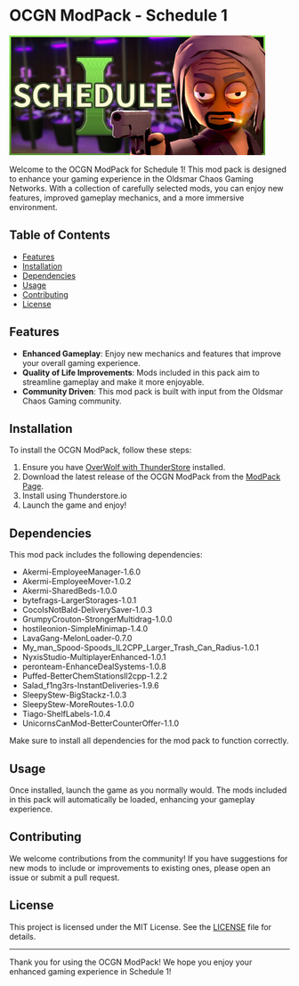 # OCGN ModPack - Schedule 1

![Schedule 1](https://raw.githubusercontent.com/ripsnortntear/OCGN_ModPack_Schedule_1/refs/heads/main/header.jpg)

Welcome to the OCGN ModPack for Schedule 1! This mod pack is designed to enhance your gaming experience in the Oldsmar Chaos Gaming Networks. With a collection of carefully selected mods, you can enjoy new features, improved gameplay mechanics, and a more immersive environment.

## Table of Contents

- [Features](#features)
- [Installation](#installation)
- [Dependencies](#dependencies)
- [Usage](#usage)
- [Contributing](#contributing)
- [License](#license)

## Features

- **Enhanced Gameplay**: Enjoy new mechanics and features that improve your overall gaming experience.
- **Quality of Life Improvements**: Mods included in this pack aim to streamline gameplay and make it more enjoyable.
- **Community Driven**: This mod pack is built with input from the Oldsmar Chaos Gaming community.

## Installation

To install the OCGN ModPack, follow these steps:

1. Ensure you have [OverWolf with ThunderStore](https://www.overwolf.com/app/thunderstore-thunderstore_mod_manager) installed.
2. Download the latest release of the OCGN ModPack from the [ModPack Page](https://thunderstore.io/c/schedule-i/p/Oldsmar_Chaos/).
3. Install using Thunderstore.io
4. Launch the game and enjoy!

## Dependencies

This mod pack includes the following dependencies:

- Akermi-EmployeeManager-1.6.0
- Akermi-EmployeeMover-1.0.2
- Akermi-SharedBeds-1.0.0
- bytefrags-LargerStorages-1.0.1
- CocoIsNotBald-DeliverySaver-1.0.3
- GrumpyCrouton-StrongerMultidrag-1.0.0
- hostileonion-SimpleMinimap-1.4.0
- LavaGang-MelonLoader-0.7.0
- My_man_Spood-Spoods_IL2CPP_Larger_Trash_Can_Radius-1.0.1
- NyxisStudio-MultiplayerEnhanced-1.0.1
- peronteam-EnhanceDealSystems-1.0.8
- Puffed-BetterChemStationsIl2cpp-1.2.2
- Salad_f1ng3rs-InstantDeliveries-1.9.6
- SleepyStew-BigStackz-1.0.3
- SleepyStew-MoreRoutes-1.0.0
- Tiago-ShelfLabels-1.0.4
- UnicornsCanMod-BetterCounterOffer-1.1.0

Make sure to install all dependencies for the mod pack to function correctly.

## Usage

Once installed, launch the game as you normally would. The mods included in this pack will automatically be loaded, enhancing your gameplay experience.

## Contributing

We welcome contributions from the community! If you have suggestions for new mods to include or improvements to existing ones, please open an issue or submit a pull request.

## License

This project is licensed under the MIT License. See the [LICENSE](LICENSE.md) file for details.

---

Thank you for using the OCGN ModPack! We hope you enjoy your enhanced gaming experience in Schedule 1!
